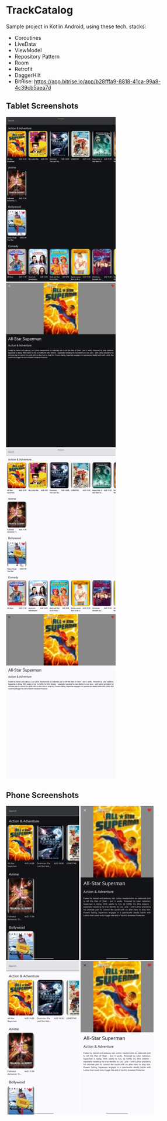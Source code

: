 # TrackCatalog
Sample project in Kotlin Android, using these tech. stacks:
- Coroutines
- LiveData
- ViewModel
- Repository Pattern
- Room
- Retrofit
- DaggerHilt
- BitRise: https://app.bitrise.io/app/b28fffa9-8818-41ca-99a8-4c39cb5aea7d

## Tablet Screenshots
<div>
  <img src="https://github.com/jlgsavellano/TrackCatalog/blob/main/screenshots/SAMPLE_0.jpg" width="300" />
  <img src="https://github.com/jlgsavellano/TrackCatalog/blob/main/screenshots/SAMPLE_1.jpg" width="300" />
<div>
<div>
  <img src="https://github.com/jlgsavellano/TrackCatalog/blob/main/screenshots/SAMPLE_2.jpg" width="300" />
  <img src="https://github.com/jlgsavellano/TrackCatalog/blob/main/screenshots/SAMPLE_3.jpg" width="300" />
</div>

## Phone Screenshots
<div>
  <img src="https://github.com/jlgsavellano/TrackCatalog/blob/main/screenshots/SAMPLE_4.jpg" width="200" />
  <img src="https://github.com/jlgsavellano/TrackCatalog/blob/main/screenshots/SAMPLE_5.jpg" width="200" />
</div>
<div>
  <img src="https://github.com/jlgsavellano/TrackCatalog/blob/main/screenshots/SAMPLE_6.jpg" width="200" />
  <img src="https://github.com/jlgsavellano/TrackCatalog/blob/main/screenshots/SAMPLE_7.jpg" width="200" />
</div>